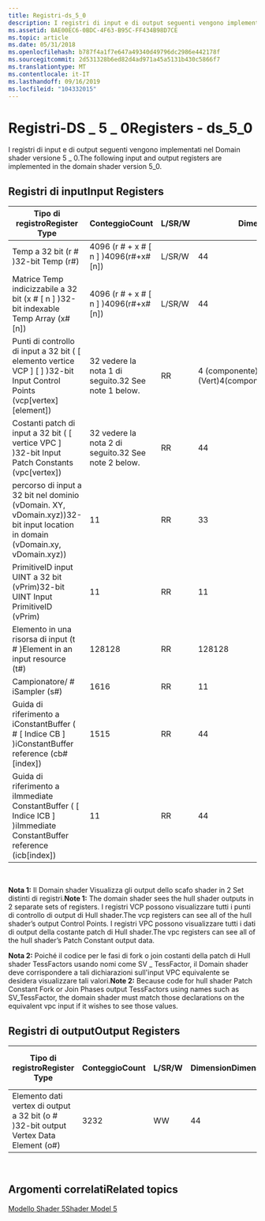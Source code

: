 ```yaml
---
title: Registri-ds_5_0
description: I registri di input e di output seguenti vengono implementati nel Domain shader versione 5 \_ 0.
ms.assetid: 8AE00EC6-0BDC-4F63-B95C-FF434B98D7CE
ms.topic: article
ms.date: 05/31/2018
ms.openlocfilehash: b787f4a1f7e647a49340d49796dc2986e442178f
ms.sourcegitcommit: 2d531328b6ed82d4ad971a45a5131b430c5866f7
ms.translationtype: MT
ms.contentlocale: it-IT
ms.lasthandoff: 09/16/2019
ms.locfileid: "104332015"
---
```

# <a name="registers---ds_5_0"></a><span data-ttu-id="8178e-103">Registri-DS \_ 5 \_ 0</span><span class="sxs-lookup"><span data-stu-id="8178e-103">Registers - ds\_5\_0</span></span>

<span data-ttu-id="8178e-104">I registri di input e di output seguenti vengono implementati nel Domain shader versione 5 \_ 0.</span><span class="sxs-lookup"><span data-stu-id="8178e-104">The following input and output registers are implemented in the domain shader version 5\_0.</span></span>

## <a name="input-registers"></a><span data-ttu-id="8178e-105">Registri di input</span><span class="sxs-lookup"><span data-stu-id="8178e-105">Input Registers</span></span>



| <span data-ttu-id="8178e-106">Tipo di registro</span><span class="sxs-lookup"><span data-stu-id="8178e-106">Register Type</span></span>                                              | <span data-ttu-id="8178e-107">Conteggio</span><span class="sxs-lookup"><span data-stu-id="8178e-107">Count</span></span>                | <span data-ttu-id="8178e-108">L/S</span><span class="sxs-lookup"><span data-stu-id="8178e-108">R/W</span></span> | <span data-ttu-id="8178e-109">Dimension</span><span class="sxs-lookup"><span data-stu-id="8178e-109">Dimension</span></span>                           | <span data-ttu-id="8178e-110">Indicizzabile da r\#</span><span class="sxs-lookup"><span data-stu-id="8178e-110">Indexable by r\#</span></span> | <span data-ttu-id="8178e-111">Valori predefiniti</span><span class="sxs-lookup"><span data-stu-id="8178e-111">Defaults</span></span> | <span data-ttu-id="8178e-112">Richiede DCL</span><span class="sxs-lookup"><span data-stu-id="8178e-112">Requires DCL</span></span> |
|------------------------------------------------------------|----------------------|-----|-------------------------------------|------------------|----------|--------------|
| <span data-ttu-id="8178e-113">Temp a 32 bit (r \# )</span><span class="sxs-lookup"><span data-stu-id="8178e-113">32-bit Temp (r\#)</span></span>                                          | <span data-ttu-id="8178e-114">4096 (r \# + x \# \[ n \] )</span><span class="sxs-lookup"><span data-stu-id="8178e-114">4096(r\#+x\#\[n\])</span></span>   | <span data-ttu-id="8178e-115">L/S</span><span class="sxs-lookup"><span data-stu-id="8178e-115">R/W</span></span> | <span data-ttu-id="8178e-116">4</span><span class="sxs-lookup"><span data-stu-id="8178e-116">4</span></span>                                   | <span data-ttu-id="8178e-117">No</span><span class="sxs-lookup"><span data-stu-id="8178e-117">No</span></span>               | <span data-ttu-id="8178e-118">nessuno</span><span class="sxs-lookup"><span data-stu-id="8178e-118">None</span></span>     | <span data-ttu-id="8178e-119">Sì</span><span class="sxs-lookup"><span data-stu-id="8178e-119">Yes</span></span>          |
| <span data-ttu-id="8178e-120">Matrice Temp indicizzabile a 32 bit (x \# \[ n \] )</span><span class="sxs-lookup"><span data-stu-id="8178e-120">32-bit indexable Temp Array (x\#\[n\])</span></span>                     | <span data-ttu-id="8178e-121">4096 (r \# + x \# \[ n \] )</span><span class="sxs-lookup"><span data-stu-id="8178e-121">4096(r\#+x\#\[n\])</span></span>   | <span data-ttu-id="8178e-122">L/S</span><span class="sxs-lookup"><span data-stu-id="8178e-122">R/W</span></span> | <span data-ttu-id="8178e-123">4</span><span class="sxs-lookup"><span data-stu-id="8178e-123">4</span></span>                                   | <span data-ttu-id="8178e-124">Sì</span><span class="sxs-lookup"><span data-stu-id="8178e-124">Yes</span></span>              | <span data-ttu-id="8178e-125">nessuno</span><span class="sxs-lookup"><span data-stu-id="8178e-125">None</span></span>     | <span data-ttu-id="8178e-126">Sì</span><span class="sxs-lookup"><span data-stu-id="8178e-126">Yes</span></span>          |
| <span data-ttu-id="8178e-127">Punti di controllo di input a 32 bit ( \[ elemento vertice VCP \] \[ \] )</span><span class="sxs-lookup"><span data-stu-id="8178e-127">32-bit Input Control Points (vcp\[vertex\]\[element\])</span></span>     | <span data-ttu-id="8178e-128">32 vedere la nota 1 di seguito.</span><span class="sxs-lookup"><span data-stu-id="8178e-128">32 See note 1 below.</span></span> | <span data-ttu-id="8178e-129">R</span><span class="sxs-lookup"><span data-stu-id="8178e-129">R</span></span>   | <span data-ttu-id="8178e-130">4 (componente) \* 32 (elemento) \* 32 (Vert)</span><span class="sxs-lookup"><span data-stu-id="8178e-130">4(component)\*32(element)\*32(vert)</span></span> | <span data-ttu-id="8178e-131">Sì</span><span class="sxs-lookup"><span data-stu-id="8178e-131">Yes</span></span>              | <span data-ttu-id="8178e-132">nessuno</span><span class="sxs-lookup"><span data-stu-id="8178e-132">None</span></span>     | <span data-ttu-id="8178e-133">Sì</span><span class="sxs-lookup"><span data-stu-id="8178e-133">Yes</span></span>          |
| <span data-ttu-id="8178e-134">Costanti patch di input a 32 bit ( \[ vertice VPC \] )</span><span class="sxs-lookup"><span data-stu-id="8178e-134">32-bit Input Patch Constants (vpc\[vertex\])</span></span>               | <span data-ttu-id="8178e-135">32 vedere la nota 2 di seguito.</span><span class="sxs-lookup"><span data-stu-id="8178e-135">32 See note 2 below.</span></span> | <span data-ttu-id="8178e-136">R</span><span class="sxs-lookup"><span data-stu-id="8178e-136">R</span></span>   | <span data-ttu-id="8178e-137">4</span><span class="sxs-lookup"><span data-stu-id="8178e-137">4</span></span>                                   | <span data-ttu-id="8178e-138">Sì</span><span class="sxs-lookup"><span data-stu-id="8178e-138">Yes</span></span>              | <span data-ttu-id="8178e-139">nessuno</span><span class="sxs-lookup"><span data-stu-id="8178e-139">None</span></span>     | <span data-ttu-id="8178e-140">Sì</span><span class="sxs-lookup"><span data-stu-id="8178e-140">Yes</span></span>          |
| <span data-ttu-id="8178e-141">percorso di input a 32 bit nel dominio (vDomain. XY, vDomain.xyz))</span><span class="sxs-lookup"><span data-stu-id="8178e-141">32-bit input location in domain (vDomain.xy, vDomain.xyz))</span></span> | <span data-ttu-id="8178e-142">1</span><span class="sxs-lookup"><span data-stu-id="8178e-142">1</span></span>                    | <span data-ttu-id="8178e-143">R</span><span class="sxs-lookup"><span data-stu-id="8178e-143">R</span></span>   | <span data-ttu-id="8178e-144">3</span><span class="sxs-lookup"><span data-stu-id="8178e-144">3</span></span>                                   | <span data-ttu-id="8178e-145">No</span><span class="sxs-lookup"><span data-stu-id="8178e-145">No</span></span>               | <span data-ttu-id="8178e-146">N/D</span><span class="sxs-lookup"><span data-stu-id="8178e-146">N/A</span></span>      | <span data-ttu-id="8178e-147">Sì</span><span class="sxs-lookup"><span data-stu-id="8178e-147">Yes</span></span>          |
| <span data-ttu-id="8178e-148">PrimitiveID input UINT a 32 bit (vPrim)</span><span class="sxs-lookup"><span data-stu-id="8178e-148">32-bit UINT Input PrimitiveID (vPrim)</span></span>                      | <span data-ttu-id="8178e-149">1</span><span class="sxs-lookup"><span data-stu-id="8178e-149">1</span></span>                    | <span data-ttu-id="8178e-150">R</span><span class="sxs-lookup"><span data-stu-id="8178e-150">R</span></span>   | <span data-ttu-id="8178e-151">1</span><span class="sxs-lookup"><span data-stu-id="8178e-151">1</span></span>                                   | <span data-ttu-id="8178e-152">No</span><span class="sxs-lookup"><span data-stu-id="8178e-152">No</span></span>               | <span data-ttu-id="8178e-153">N/D</span><span class="sxs-lookup"><span data-stu-id="8178e-153">N/A</span></span>      | <span data-ttu-id="8178e-154">Sì</span><span class="sxs-lookup"><span data-stu-id="8178e-154">Yes</span></span>          |
| <span data-ttu-id="8178e-155">Elemento in una risorsa di input (t \# )</span><span class="sxs-lookup"><span data-stu-id="8178e-155">Element in an input resource (t\#)</span></span>                         | <span data-ttu-id="8178e-156">128</span><span class="sxs-lookup"><span data-stu-id="8178e-156">128</span></span>                  | <span data-ttu-id="8178e-157">R</span><span class="sxs-lookup"><span data-stu-id="8178e-157">R</span></span>   | <span data-ttu-id="8178e-158">128</span><span class="sxs-lookup"><span data-stu-id="8178e-158">128</span></span>                                 | <span data-ttu-id="8178e-159">Sì</span><span class="sxs-lookup"><span data-stu-id="8178e-159">Yes</span></span>              | <span data-ttu-id="8178e-160">nessuno</span><span class="sxs-lookup"><span data-stu-id="8178e-160">None</span></span>     | <span data-ttu-id="8178e-161">Sì</span><span class="sxs-lookup"><span data-stu-id="8178e-161">Yes</span></span>          |
| <span data-ttu-id="8178e-162">Campionatore/ \# i</span><span class="sxs-lookup"><span data-stu-id="8178e-162">Sampler (s\#)</span></span>                                              | <span data-ttu-id="8178e-163">16</span><span class="sxs-lookup"><span data-stu-id="8178e-163">16</span></span>                   | <span data-ttu-id="8178e-164">R</span><span class="sxs-lookup"><span data-stu-id="8178e-164">R</span></span>   | <span data-ttu-id="8178e-165">1</span><span class="sxs-lookup"><span data-stu-id="8178e-165">1</span></span>                                   | <span data-ttu-id="8178e-166">Sì</span><span class="sxs-lookup"><span data-stu-id="8178e-166">Yes</span></span>              | <span data-ttu-id="8178e-167">nessuno</span><span class="sxs-lookup"><span data-stu-id="8178e-167">None</span></span>     | <span data-ttu-id="8178e-168">Sì</span><span class="sxs-lookup"><span data-stu-id="8178e-168">Yes</span></span>          |
| <span data-ttu-id="8178e-169">Guida di riferimento a iConstantBuffer ( \# \[ Indice CB \] )</span><span class="sxs-lookup"><span data-stu-id="8178e-169">iConstantBuffer reference (cb\#\[index\])</span></span>                  | <span data-ttu-id="8178e-170">15</span><span class="sxs-lookup"><span data-stu-id="8178e-170">15</span></span>                   | <span data-ttu-id="8178e-171">R</span><span class="sxs-lookup"><span data-stu-id="8178e-171">R</span></span>   | <span data-ttu-id="8178e-172">4</span><span class="sxs-lookup"><span data-stu-id="8178e-172">4</span></span>                                   | <span data-ttu-id="8178e-173">Sì</span><span class="sxs-lookup"><span data-stu-id="8178e-173">Yes</span></span>              | <span data-ttu-id="8178e-174">nessuno</span><span class="sxs-lookup"><span data-stu-id="8178e-174">None</span></span>     | <span data-ttu-id="8178e-175">Sì</span><span class="sxs-lookup"><span data-stu-id="8178e-175">Yes</span></span>          |
| <span data-ttu-id="8178e-176">Guida di riferimento a iImmediate ConstantBuffer ( \[ Indice ICB \] )</span><span class="sxs-lookup"><span data-stu-id="8178e-176">iImmediate ConstantBuffer reference (icb\[index\])</span></span>         | <span data-ttu-id="8178e-177">1</span><span class="sxs-lookup"><span data-stu-id="8178e-177">1</span></span>                    | <span data-ttu-id="8178e-178">R</span><span class="sxs-lookup"><span data-stu-id="8178e-178">R</span></span>   | <span data-ttu-id="8178e-179">4</span><span class="sxs-lookup"><span data-stu-id="8178e-179">4</span></span>                                   | <span data-ttu-id="8178e-180">Sì (contenuto)</span><span class="sxs-lookup"><span data-stu-id="8178e-180">Yes(contents)</span></span>    | <span data-ttu-id="8178e-181">nessuno</span><span class="sxs-lookup"><span data-stu-id="8178e-181">None</span></span>     | <span data-ttu-id="8178e-182">Sì</span><span class="sxs-lookup"><span data-stu-id="8178e-182">Yes</span></span>          |



 

<span data-ttu-id="8178e-183">**Nota 1:** Il Domain shader Visualizza gli output dello scafo shader in 2 Set distinti di registri.</span><span class="sxs-lookup"><span data-stu-id="8178e-183">**Note 1:** The domain shader sees the hull shader outputs in 2 separate sets of registers.</span></span> <span data-ttu-id="8178e-184">I registri VCP possono visualizzare tutti i punti di controllo di output di Hull shader.</span><span class="sxs-lookup"><span data-stu-id="8178e-184">The vcp registers can see all of the hull shader’s output Control Points.</span></span> <span data-ttu-id="8178e-185">I registri VPC possono visualizzare tutti i dati di output della costante patch di Hull shader.</span><span class="sxs-lookup"><span data-stu-id="8178e-185">The vpc registers can see all of the hull shader’s Patch Constant output data.</span></span>

<span data-ttu-id="8178e-186">**Nota 2:** Poiché il codice per le fasi di fork o join costanti della patch di Hull shader TessFactors usando nomi come SV \_ TessFactor, il Domain shader deve corrispondere a tali dichiarazioni sull'input VPC equivalente se desidera visualizzare tali valori.</span><span class="sxs-lookup"><span data-stu-id="8178e-186">**Note 2:** Because code for hull shader Patch Constant Fork or Join Phases output TessFactors using names such as SV\_TessFactor, the domain shader must match those declarations on the equivalent vpc input if it wishes to see those values.</span></span>

## <a name="output-registers"></a><span data-ttu-id="8178e-187">Registri di output</span><span class="sxs-lookup"><span data-stu-id="8178e-187">Output Registers</span></span>



| <span data-ttu-id="8178e-188">Tipo di registro</span><span class="sxs-lookup"><span data-stu-id="8178e-188">Register Type</span></span>                           | <span data-ttu-id="8178e-189">Conteggio</span><span class="sxs-lookup"><span data-stu-id="8178e-189">Count</span></span> | <span data-ttu-id="8178e-190">L/S</span><span class="sxs-lookup"><span data-stu-id="8178e-190">R/W</span></span> | <span data-ttu-id="8178e-191">Dimension</span><span class="sxs-lookup"><span data-stu-id="8178e-191">Dimension</span></span> | <span data-ttu-id="8178e-192">Indicizzabile da r\#</span><span class="sxs-lookup"><span data-stu-id="8178e-192">Indexable by r\#</span></span> | <span data-ttu-id="8178e-193">Valori predefiniti</span><span class="sxs-lookup"><span data-stu-id="8178e-193">Defaults</span></span> | <span data-ttu-id="8178e-194">Richiede DCL</span><span class="sxs-lookup"><span data-stu-id="8178e-194">Requires DCL</span></span> |
|-----------------------------------------|-------|-----|-----------|------------------|----------|--------------|
| <span data-ttu-id="8178e-195">Elemento dati vertex di output a 32 bit (o \# )</span><span class="sxs-lookup"><span data-stu-id="8178e-195">32-bit output Vertex Data Element (o\#)</span></span> | <span data-ttu-id="8178e-196">32</span><span class="sxs-lookup"><span data-stu-id="8178e-196">32</span></span>    | <span data-ttu-id="8178e-197">W</span><span class="sxs-lookup"><span data-stu-id="8178e-197">W</span></span>   | <span data-ttu-id="8178e-198">4</span><span class="sxs-lookup"><span data-stu-id="8178e-198">4</span></span>         | <span data-ttu-id="8178e-199">Sì</span><span class="sxs-lookup"><span data-stu-id="8178e-199">Yes</span></span>              | <span data-ttu-id="8178e-200">nessuno</span><span class="sxs-lookup"><span data-stu-id="8178e-200">None</span></span>     | <span data-ttu-id="8178e-201">Sì</span><span class="sxs-lookup"><span data-stu-id="8178e-201">Yes</span></span>          |



 

## <a name="related-topics"></a><span data-ttu-id="8178e-202">Argomenti correlati</span><span class="sxs-lookup"><span data-stu-id="8178e-202">Related topics</span></span>

<dl> <dt>

[<span data-ttu-id="8178e-203">Modello Shader 5</span><span class="sxs-lookup"><span data-stu-id="8178e-203">Shader Model 5</span></span>](d3d11-graphics-reference-sm5.md)
</dt> </dl>

 

 




